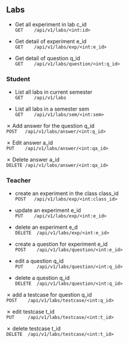 ## Labs

- Get all experiment in lab c_id  
`GET    /api/v1/labs/<int:id>`

- Get detail of experiment e_id  
`GET    /api/v1/labs/exp/<int:e_id>`

- Get detail of question q_id  
`GET    /api/v1/labs/question/<int:q_id>`

### Student
- List all labs in current semester  
`GET    /api/v1/labs`

- List all labs in a semester sem  
`GET    /api/v1/labs/sem/<int:sem>`

&cross; Add answer for the question q_id  
`POST   /api/v1/labs/answer/<int:q_id>`

&cross; Edit answer a_id  
`PUT    /api/v1/labs/answer/<int:qa_id>`

&cross; Delete answer a_id  
`DELETE /api/v1/labs/answer/<int:qa_id>`


### Teacher
- create an experiment in the class class_id  
`POST   /api/v1/labs/exp/<int:class_id>`

- update an experiment e_id  
`PUT    /api/v1/labs/exp/<int:e_id>`

- delete an experiment e_d  
`DELETE  /api/v1/labs/exp/<int:e_id>`

- create a question for experiment e_id  
`POST    /api/v1/labs/question/<int:e_id>`  

- edit a question q_id  
`PUT     /api/v1/labs/question/<int:q_id>`  

- delete a question q_id  
`DELETE  /api/v1/labs/question/<int:q_id>`  

&cross; add a testcase for question q_id  
`POST    /api/v1/labs/testcase/<int:q_id>`

&cross; edit testcase t_id  
`PUT     /api/v1/labs/testcase/<int:t_id>`

&cross; delete testcase t_id  
`DELETE  /api/v1/labs/testcase/<int:t_id>`